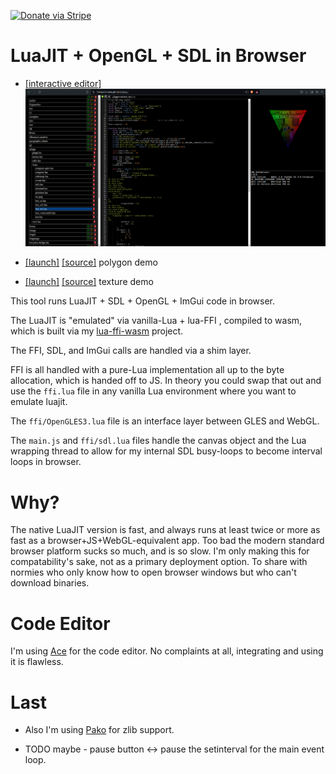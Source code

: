 [![Donate via Stripe](https://img.shields.io/badge/Donate-Stripe-green.svg)](https://buy.stripe.com/00gbJZ0OdcNs9zi288)<br>

# LuaJIT + OpenGL + SDL in Browser

-	[[interactive editor]](https://thenumbernine.github.io/glapp/)
[![](pic.png)](https://thenumbernine.github.io/glapp/)


-	[[launch]](https://thenumbernine.github.io/glapp/?dir=glapp/tests&file=test_es.lua)
	[[source]](https://thenumbernine.github.io/lua/glapp/tests/test_es.lua)
	polygon demo
-	[[launch]](https://thenumbernine.github.io/glapp/?dir=glapp/tests&file=test_tex.lua)
	[[source]](https://thenumbernine.github.io/lua/glapp/tests/test_tex.lua)
	texture demo

This tool runs LuaJIT + SDL + OpenGL + ImGui code in browser.

The LuaJIT is "emulated" via vanilla-Lua + lua-FFI , compiled to wasm, which is built via my [lua-ffi-wasm](http://github.com/thenumbernine/lua-ffi-wasm) project.

The FFI, SDL, and ImGui calls are handled via a shim layer.

FFI is all handled with a pure-Lua implementation all up to the byte allocation, which is handed off to JS.  In theory you could swap that out and use the `ffi.lua` file in any vanilla Lua environment where you want to emulate luajit.

The `ffi/OpenGLES3.lua` file is an interface layer between GLES and WebGL.

The `main.js` and `ffi/sdl.lua` files handle the canvas object and the Lua wrapping thread to allow for my internal SDL busy-loops to become interval loops in browser.

# Why?

The native LuaJIT version is fast, and always runs at least twice or more as fast as a browser+JS+WebGL-equivalent app.
Too bad the modern standard browser platform sucks so much, and is so slow.
I'm only making this for compatability's sake, not as a primary deployment option.  To share with normies who only know how to open browser windows but who can't download binaries.

# Code Editor

I'm using [Ace](https://github.com/ajaxorg/ace) for the code editor.  No complaints at all, integrating and using it is flawless.

# Last

- Also I'm using [Pako](https://github.com/nodeca/pako) for zlib support.

- TODO maybe - pause button <-> pause the setinterval for the main event loop.
